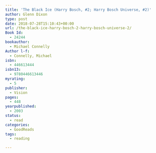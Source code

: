 ```yaml
---
title: 'The Black Ice (Harry Bosch, #2; Harry Bosch Universe, #2)'
author: Glenn Dixon
type: post
date: 2018-07-28T15:10:43+00:00
url: /the-black-ice-harry-bosch-2-harry-bosch-universe-2/
Book Id:
  - 24244
bookauthor:
  - Michael Connelly
Author l-f:
  - Connelly, Michael
isbn:
  - 446613444
isbn13:
  - 9780446613446
myrating:
  - 5
publisher:
  - Vision
pages:
  - 448
yearpublished:
  - 2003
status:
  - read
categories:
  - GoodReads
tags:
  - reading

---
```

